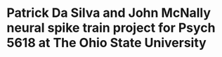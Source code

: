 # Patrick Da Silva and John McNally neural spike train project for Psych 5618 at The Ohio State University
